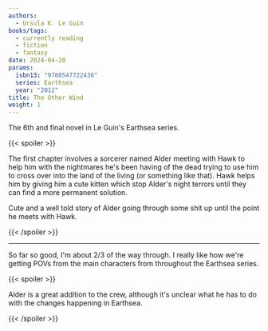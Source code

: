 ```yaml
---
authors:
  - Ursula K. Le Guin
books/tags:
  - currently reading
  - fiction
  - fantasy
date: 2024-04-20
params:
  isbn13: "9780547722436"
  series: Earthsea
  year: "2012"
title: The Other Wind
weight: 1
---
```


The 6th and final novel in Le Guin's Earthsea series.

<!--more-->

{{< spoiler >}}

The first chapter involves a sorcerer named Alder meeting with Hawk to help him
with the nightmares he's been having of the dead trying to use him to cross over
into the land of the living (or something like that). Hawk helps him by giving
him a cute kitten which stop Alder's night terrors until they can find a more
permanent solution.

Cute and a well told story of Alder going through some shit up until the point
he meets with Hawk.

{{< /spoiler >}}

---

So far so good, I'm about 2/3 of the way through. I really like how we're
getting POVs from the main characters from throughout the Earthsea series.

{{< spoiler >}}

Alder is a great addition to the crew, although it's unclear what he has to do
with the changes happening in Earthsea.

{{< /spoiler >}}
